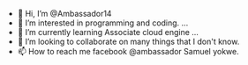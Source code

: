 - 👋 Hi, I’m @Ambassador14
- 👀 I’m interested in programming and coding. ...
- 🌱 I’m currently learning Associate cloud engine ...
- 💞️ I’m looking to collaborate on many things that I don't know. 
- 📫 How to reach me facebook @ambassador Samuel yokwe. 

<!---
Ambassador14/Ambassador14 is a ✨ special ✨ repository because its `README.md` (this file) appears on your GitHub profile.
You can click the Preview link to take a look at your changes.
--->
